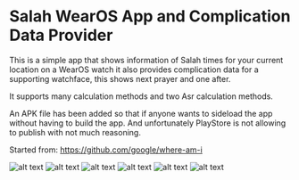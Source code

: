 # Salah WearOS App and Complication Data Provider

This is a simple app that shows information of Salah times for your current location on a WearOS watch
it also provides complication data for a supporting watchface, this shows next prayer and one after.

It supports many calculation methods and two Asr calculation methods.


An APK file has been added so that if anyone wants to sideload the app without having to build the app.
And unfortunately PlayStore is not allowing to publish with not much reasoning.

Started from: https://github.com/google/where-am-i

![alt text](https://raw.githubusercontent.com/tazzix/SalahWear/main/images/Screenshot_20210920_185904_sysui.png)
![alt text](https://raw.githubusercontent.com/tazzix/SalahWear/main/images/Screenshot_1632134572.png)
![alt text](https://raw.githubusercontent.com/tazzix/SalahWear/main/images/Screenshot_1632134684.png)
![alt text](https://raw.githubusercontent.com/tazzix/SalahWear/main/images/Screenshot_20210927_180733_salah.png)
![alt text](https://raw.githubusercontent.com/tazzix/SalahWear/main/images/Screenshot_20210927_180742_salah.png)
![alt text](https://raw.githubusercontent.com/tazzix/SalahWear/main/images/Screenshot_20210927_180747_salah.png)